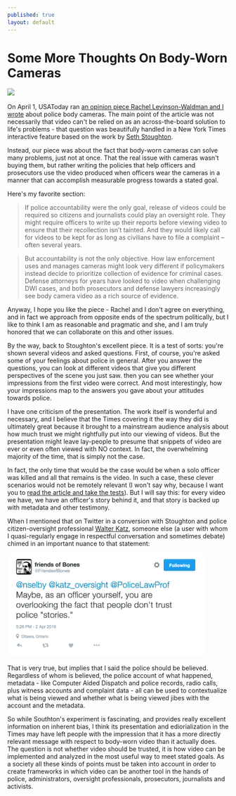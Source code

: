 ```yaml
---
published: true
layout: default
---
```

<h1>Some More Thoughts On Body-Worn Cameras</h1>
<p><img class="left" width="400px" src="https://nselby.github.io/assets/img/usa_today_body_video.jpg" /></p>

<p>On April 1, USAToday ran <a href="http://www.usatoday.com/story/opinion/2016/04/01/police-body-cameras-accountability-exoneration-evidence-column/82484112/" target="_blank">an opinion piece Rachel Levinson-Waldman and I wrote</a> about police body cameras. The main point of the article was not necessarily that video can't be relied on as an across-the-board solution to life's problems - that question was beautifully handled in a New York Times interactive feature based on the work by <a href="http://nyti.ms/1EbbTZo" target="_blank">Seth Stoughton</a>.</p>

<p>Instead, our piece was about the fact that body-worn cameras can solve many problems, just not at once. That the real issue with cameras wasn't buying them, but rather writing the policies that help officers and prosecutors use the video produced when officers wear the cameras in a manner that can accomplish measurable progress towards a stated goal. </p>  

<p>Here's my favorite section:</p>

<blockquote>If police accountability were the only goal, release of videos could be required so citizens and journalists could play an oversight role. They might require officers to write up their reports before viewing video to ensure that their recollection isn’t tainted. And they would likely call for videos to be kept for as long as civilians have to file a complaint – often several years.</blockquote>

<blockquote>But accountability is not the only objective. How law enforcement uses and manages cameras might look very different if policymakers instead decide to prioritize collection of evidence for criminal cases. Defense attorneys for years have looked to video when challenging DWI cases, and both prosecutors and defense lawyers increasingly see body camera video as a rich source of evidence.</blockquote>

<p>Anyway, I hope you like the piece - Rachel and I don't agree on everything, and in fact we approach from opposite ends of the spectrum politically, but I like to think I am as reasonable and pragmatic and she, and I am truly honored that we can collaborate on this and other issues.</p>

<p>By the way, back to Stoughton's excellent piece. It is a test of sorts: you're shown several videos and asked questions. First, of course, you're asked some of your feelings about police in general. After you answer the questions, you can look at different videos that give you different perspectives of the scene you just saw. then you can see whether your impressions from the first video were correct. And most interestingly, how your impressions map to the answers you gave about your attitudes towards police. </p>

<p> I have one criticism of the presentation. The work itself is wonderful and necessary, and I believe that the Times covering it the way they did is ultimately great because it brought to a mainstream audience analysis about how much trust we might rightfully put into our viewing of videos. But the presentation might leave lay-people to presume that snippets of video are ever or even often viewed with NO context. In fact, the overwhelming majority of the time, that is simply not the case. </p>

<p>In fact, the only time that would be the case would be when a solo officer was killed and all that remains is the video. In such a case, these clever scenarios would not be remotely relevant (I won't say why, because I want you to <a href="http://nyti.ms/1EbbTZo" target="_blank">read the article and take the tests</a>). But I will say this: for every video we have, we have an officer's story behind it, and that story is backed up with metadata and other testimony. </p>

<p>When I mentioned that on Twitter in a conversion with Stoughton and police citizen-oversight professional <a href="https://twitter.com/katz_oversight" target="_blank">Walter Katz</a>, someone else (a user with whom I quasi-regularly engage in respectful conversation and sometimes debate) chimed in an important nuance to that statement:</p>

<p><img src="/assets/img/bones.png" width="450" border="0" alt="Bones" /></p>

<p>That is very true, but implies that I said the police should be believed. Regardless of whom is believed, the police account of what happened, metadata - like Computer Aided Dispatch and police records, radio calls, plus witness accounts and complaint data - all can be used to contextualize what is being viewed and whether what is being viewed jibes with the account and the metadata.</p>

<p>So while Southton's experiment is fascinating, and provides really excellent information on inherent bias, I think its presentation and ediorialization in the Times may have left people with the impression that it has a more directly relevant message with respect to body-worn video than it actually does. The question is not whether video should be trusted, it is how video can be implemented and analyzed in the most useful way to meet stated goals. As a society all these kinds of points must be taken into account in order to create frameworks in which video can be another tool in the hands of police, administrators, oversight professionals, prosecutors, journalists and activists.</p>



